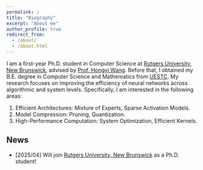 ```yaml
---
permalink: /
title: "Biography"
excerpt: "About me"
author_profile: true
redirect_from:
  - /about/
  - /about.html
---
```


I am a first-year Ph.D. student in Computer Science at [Rutgers University, New Brunswick](https://www.rutgers.edu/new-brunswick), advised by [Prof. Hongyi Wang](https://hwang595.github.io/). Before that, I obtained my B.E. degree in Computer Science and Mathematics from [UESTC](https://en.uestc.edu.cn/).
My research focuses on improving the efficiency of neural networks across algorithmic and system levels. Specifically, I am interested in the following areas:

1. Efficient Architectures: Mixture of Experts, Sparse Activation Models.
2. Model Compression: Pruning, Quantization.
3. High-Performance Computation: System Optimization, Efficient Kernels.

## News

- [2025/04] Will join [Rutgers University, New Brunswick](https://www.rutgers.edu/new-brunswick) as a Ph.D. student!

[//]: # (## Service)

[//]: # ()

[//]: # (### Reviewer)

[//]: # (- ACL: 2024, 2025)
